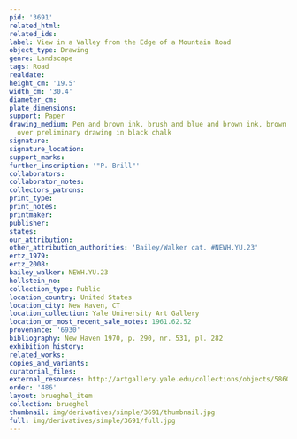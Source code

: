 ```yaml
---
pid: '3691'
related_html: 
related_ids: 
label: View in a Valley from the Edge of a Mountain Road
object_type: Drawing
genre: Landscape
tags: Road
realdate: 
height_cm: '19.5'
width_cm: '30.4'
diameter_cm: 
plate_dimensions: 
support: Paper
drawing_medium: Pen and brown ink, brush and blue and brown ink, brown and blue wash,
  over preliminary drawing in black chalk
signature: 
signature_location: 
support_marks: 
further_inscription: '"P. Brill"'
collaborators: 
collaborator_notes: 
collectors_patrons: 
print_type: 
print_notes: 
printmaker: 
publisher: 
states: 
our_attribution: 
other_attribution_authorities: 'Bailey/Walker cat. #NEWH.YU.23'
ertz_1979: 
ertz_2008: 
bailey_walker: NEWH.YU.23
hollstein_no: 
collection_type: Public
location_country: United States
location_city: New Haven, CT
location_collection: Yale University Art Gallery
location_or_most_recent_sale_notes: 1961.62.52
provenance: '6930'
bibliography: New Haven 1970, p. 290, nr. 531, pl. 282
exhibition_history: 
related_works: 
copies_and_variants: 
curatorial_files: 
external_resources: http://artgallery.yale.edu/collections/objects/58609
order: '486'
layout: brueghel_item
collection: brueghel
thumbnail: img/derivatives/simple/3691/thumbnail.jpg
full: img/derivatives/simple/3691/full.jpg
---
```

